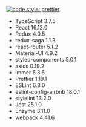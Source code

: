 [![code style: prettier](https://img.shields.io/badge/code_style-prettier-ff69b4.svg?style=flat-square)](https://github.com/prettier/prettier)

* TypeScript 3.7.5
* React 16.12.0
* Redux 4.0.5
* redux-saga 1.1.3
* react-router 5.1.2
* Material-UI 4.9.2
* styled-components 5.0.1
* axios 0.19.2
* immer 5.3.6
* Prettier 1.19.1
* ESLint 6.8.0
* eslint-config-airbnb 18.0.1
* stylelint 13.2.0
* Jest 25.1.0
* Enzyme 3.11.0
* webpack 4.41.6
